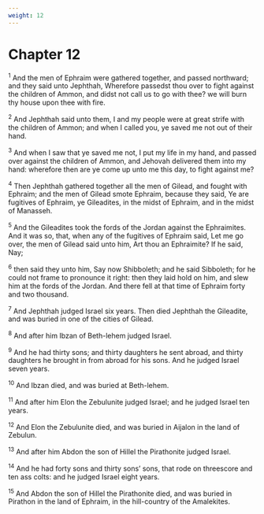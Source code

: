 ```yaml
---
weight: 12
---
```


# Chapter 12

<sup>1</sup> And the men of Ephraim were gathered together, and passed northward; and they said unto Jephthah, Wherefore passedst thou over to fight against the children of Ammon, and didst not call us to go with thee? we will burn thy house upon thee with fire. 

<sup>2</sup> And Jephthah said unto them, I and my people were at great strife with the children of Ammon; and when I called you, ye saved me not out of their hand. 

<sup>3</sup> And when I saw that ye saved me not, I put my life in my hand, and passed over against the children of Ammon, and Jehovah delivered them into my hand: wherefore then are ye come up unto me this day, to fight against me? 

<sup>4</sup> Then Jephthah gathered together all the men of Gilead, and fought with Ephraim; and the men of Gilead smote Ephraim, because they said, Ye are fugitives of Ephraim, ye Gileadites, in the midst of Ephraim, and in the midst of Manasseh. 

<sup>5</sup> And the Gileadites took the fords of the Jordan against the Ephraimites. And it was so, that, when any of the fugitives of Ephraim said, Let me go over, the men of Gilead said unto him, Art thou an Ephraimite? If he said, Nay; 

<sup>6</sup> then said they unto him, Say now Shibboleth; and he said Sibboleth; for he could not frame to pronounce it right: then they laid hold on him, and slew him at the fords of the Jordan. And there fell at that time of Ephraim forty and two thousand. 

<sup>7</sup> And Jephthah judged Israel six years. Then died Jephthah the Gileadite, and was buried in one of the cities of Gilead. 

<sup>8</sup> And after him Ibzan of Beth-lehem judged Israel. 

<sup>9</sup> And he had thirty sons; and thirty daughters he sent abroad, and thirty daughters he brought in from abroad for his sons. And he judged Israel seven years. 

<sup>10</sup> And Ibzan died, and was buried at Beth-lehem. 

<sup>11</sup> And after him Elon the Zebulunite judged Israel; and he judged Israel ten years. 

<sup>12</sup> And Elon the Zebulunite died, and was buried in Aijalon in the land of Zebulun. 

<sup>13</sup> And after him Abdon the son of Hillel the Pirathonite judged Israel. 

<sup>14</sup> And he had forty sons and thirty sons’ sons, that rode on threescore and ten ass colts: and he judged Israel eight years. 

<sup>15</sup> And Abdon the son of Hillel the Pirathonite died, and was buried in Pirathon in the land of Ephraim, in the hill-country of the Amalekites. 


